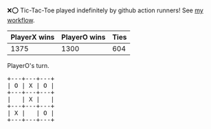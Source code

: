 :x::o: Tic-Tac-Toe played indefinitely by github action runners! See [my workflow](.github/workflows/play.yaml).

|PlayerX wins|PlayerO wins|Ties|
|-|-|-|
|1375|1300|604|

PlayerO's turn.

<pre>
+---+---+---+
| O | X | O |
+---+---+---+
|   | X |   |
+---+---+---+
| X |   | O |
+---+---+---+
</pre>